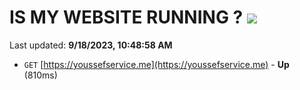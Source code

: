 # IS MY WEBSITE RUNNING ? [![](https://img.shields.io/static/v1?label=Sponsor&message=%E2%9D%A4&logo=GitHub&color=%23fe8e86)](https://github.com/sponsors/<username>)

Last updated: **9/18/2023, 10:48:58 AM**

- `GET` [https://youssefservice.me](https://youssefservice.me) - **Up** (810ms)
